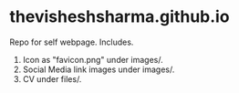 # thevisheshsharma.github.io
Repo for self webpage.
Includes.
  1. Icon as "favicon.png" under images/.
  2. Social Media link images under images/.
  3. CV under files/.
